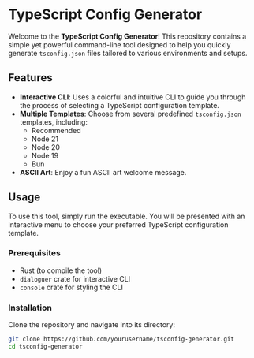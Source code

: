 # TypeScript Config Generator

Welcome to the **TypeScript Config Generator**! This repository contains a simple yet powerful command-line tool designed to help you quickly generate `tsconfig.json` files tailored to various environments and setups.

## Features

- **Interactive CLI**: Uses a colorful and intuitive CLI to guide you through the process of selecting a TypeScript configuration template.
- **Multiple Templates**: Choose from several predefined `tsconfig.json` templates, including:
  - Recommended
  - Node 21
  - Node 20
  - Node 19
  - Bun
- **ASCII Art**: Enjoy a fun ASCII art welcome message.

## Usage

To use this tool, simply run the executable. You will be presented with an interactive menu to choose your preferred TypeScript configuration template.

### Prerequisites

- Rust (to compile the tool)
- `dialoguer` crate for interactive CLI
- `console` crate for styling the CLI

### Installation

Clone the repository and navigate into its directory:

```bash
git clone https://github.com/yourusername/tsconfig-generator.git
cd tsconfig-generator
